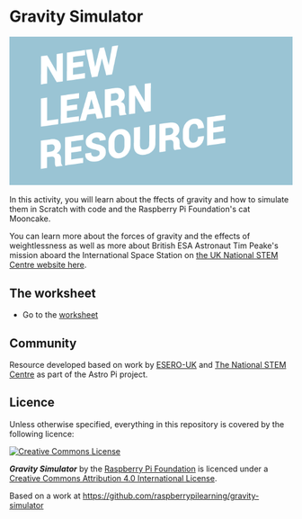 # Gravity Simulator

![](cover.png)

In this activity, you will learn about the ffects of gravity and how to simulate them in Scratch with code and the Raspberry Pi Foundation's cat Mooncake. 

You can learn more about the forces of gravity and the effects of weightlessness as well as more about British ESA Astronaut Tim Peake's mission aboard the International Space Station on [the UK National STEM Centre website here](http://www.nationalstemcentre.org.uk/timpeake). 

## The worksheet

- Go to the [worksheet](worksheet.md)

## Community
Resource developed based on work by [ESERO-UK](http://www.esero.org.uk/) and [The National STEM Centre](http://www.nationalstemcentre.org.uk/) as part of the Astro Pi project. 

## Licence

Unless otherwise specified, everything in this repository is covered by the following licence:

[![Creative Commons License](http://i.creativecommons.org/l/by-sa/4.0/88x31.png)](http://creativecommons.org/licenses/by-sa/4.0/)

***Gravity Simulator*** by the [Raspberry Pi Foundation](http://www.raspberrypi.org) is licenced under a [Creative Commons Attribution 4.0 International License](http://creativecommons.org/licenses/by-sa/4.0/).

Based on a work at https://github.com/raspberrypilearning/gravity-simulator
